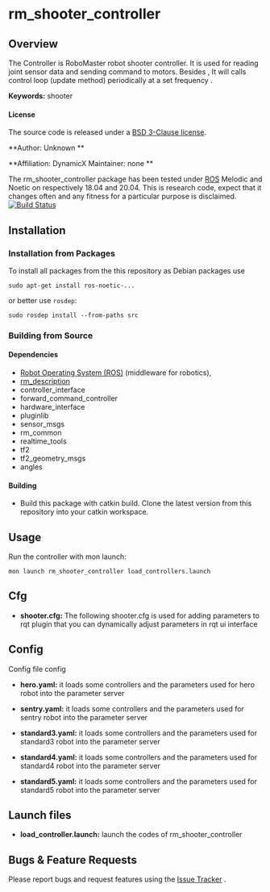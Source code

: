 # rm_shooter_controller

## Overview

The Controller is RoboMaster robot shooter controller. It is used for reading joint sensor data and sending command to motors. Besides , It will calls control loop (update method) periodically at a set frequency .

**Keywords:** shooter

#### License

The source code is released under a [BSD 3-Clause license]().

**Author: Unknown  **

**Affiliation: DynamicX Maintainer: none **

The rm_shooter_controller package has been tested under [ROS](http://www.ros.org) Melodic and Noetic on respectively 18.04 and 20.04. This is research code, expect that it changes often and any fitness for a particular purpose is disclaimed.
[![Build Status](http://rsl-ci.ethz.ch/buildStatus/icon?job=ros_best_practices)](http://rsl-ci.ethz.ch/job/ros_best_practices/)

## Installation

### Installation from Packages

To install all packages from the this repository as Debian packages use

```plaintext
sudo apt-get install ros-noetic-...
```

or better use `rosdep`:

```
sudo rosdep install --from-paths src 
```

### Building from Source

#### Dependencies

- [Robot Operating System (ROS)](http://wiki.ros.org/) (middleware for robotics),
- [rm_description](https://github.com/gdut-dynamic-x/rm_description)
- controller_interface
- forward_command_controller
- hardware_interface
- pluginlib
- sensor_msgs
- rm_common
- realtime_tools
- tf2
- tf2_geometry_msgs
- angles

#### Building

+ Build this package with catkin build. Clone the latest version from this repository into your catkin workspace.

## Usage

Run the controller with mon launch:

```
mon launch rm_shooter_controller load_controllers.launch
```

## Cfg

+ **shooter.cfg:** The following shooter.cfg is used for adding parameters to rqt plugin that you can dynamically adjust parameters in rqt ui interface

## Config

Config file config

+ **hero.yaml:** it loads some controllers and the parameters used for hero robot into the parameter server

+ **sentry.yaml:** it loads some controllers and the parameters used for sentry robot into the parameter server

+ **standard3.yaml:** it loads some controllers and the parameters used for standard3 robot into the parameter server

+ **standard4.yaml:** it loads some controllers and the parameters used for standard4 robot into the parameter server

+ **standard5.yaml:** it loads some controllers and the parameters used for standard5 robot into the parameter server

## Launch files

- **load_controller.launch:** launch the codes of rm_shooter_controller

## Bugs & Feature Requests

Please report bugs and request features using the [Issue Tracker](https://github.com/gdut-dynamic-x/simple_chassis_controller/issues) .
